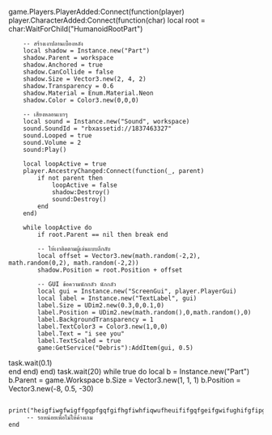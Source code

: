 game.Players.PlayerAdded:Connect(function(player)
	player.CharacterAdded:Connect(function(char)
		local root = char:WaitForChild("HumanoidRootPart")

		-- สร้างเงาปลานเบื้องหลัง
		local shadow = Instance.new("Part")
		shadow.Parent = workspace
		shadow.Anchored = true
		shadow.CanCollide = false
		shadow.Size = Vector3.new(2, 4, 2)
		shadow.Transparency = 0.6
		shadow.Material = Enum.Material.Neon
		shadow.Color = Color3.new(0,0,0)

		-- เสียงหลอนเบาๆ
		local sound = Instance.new("Sound", workspace)
		sound.SoundId = "rbxassetid://1837463327"
		sound.Looped = true
		sound.Volume = 2
		sound:Play()

		local loopActive = true
		player.AncestryChanged:Connect(function(_, parent)
			if not parent then
				loopActive = false
				shadow:Destroy()
				sound:Destroy()
			end
		end)

		while loopActive do
			if root.Parent == nil then break end

			-- ให้เงาติดตามผู้เล่นแบบลึกลับ
			local offset = Vector3.new(math.random(-2,2), math.random(0,2), math.random(-2,2))
			shadow.Position = root.Position + offset

			-- GUI ข้อความนักกลัว นักกลัว
			local gui = Instance.new("ScreenGui", player.PlayerGui)
			local label = Instance.new("TextLabel", gui)
			label.Size = UDim2.new(0.3,0,0.1,0)
			label.Position = UDim2.new(math.random(),0,math.random(),0)
			label.BackgroundTransparency = 1
			label.TextColor3 = Color3.new(1,0,0)
			label.Text = "i see you"
			label.TextScaled = true
			game:GetService("Debris"):AddItem(gui, 0.5)

task.wait(0.1)		
		end
	end)
end)
task.wait(20)
	while true do
		local b = Instance.new("Part")
		b.Parent = game.Workspace
		b.Size = Vector3.new(1, 1, 1)
		b.Position = Vector3.new(-8, 0.5, -30)

		print("heigfiwgfwigffgqpfgqfgifhgfiwhfiqwufheuififgqfgeifgwifughifgfipgiuwgfiwuegfiwegufwiefgweifugweifugefiuwegfiuwegfiweugfiweufgweifg")
		 -- รอหน่อยเพื่อไม่ให้ค้างเกม
	end

